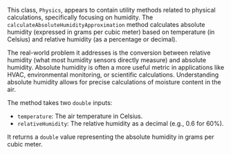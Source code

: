 This class, `Physics`, appears to contain utility methods related to physical calculations, specifically focusing on humidity. The `calculateAbsoluteHumidityApproximation` method calculates absolute humidity (expressed in grams per cubic meter) based on temperature (in Celsius) and relative humidity (as a percentage or decimal).

The real-world problem it addresses is the conversion between relative humidity (what most humidity sensors directly measure) and absolute humidity. Absolute humidity is often a more useful metric in applications like HVAC, environmental monitoring, or scientific calculations.  Understanding absolute humidity allows for precise calculations of moisture content in the air.

The method takes two `double` inputs:
*   `temperature`: The air temperature in Celsius.
*   `relativeHumidity`: The relative humidity as a decimal (e.g., 0.6 for 60%).

It returns a `double` value representing the absolute humidity in grams per cubic meter.